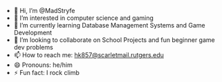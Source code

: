 - 👋 Hi, I’m @MadStryfe
- 👀 I’m interested in computer science and gaming
- 🌱 I’m currently learning Database Management Systems and Game Development
- 💞️ I’m looking to collaborate on School Projects and fun beginner game dev problems
- 📫 How to reach me: hk857@scarletmail.rutgers.edu
- 😄 Pronouns: he/him
- ⚡ Fun fact: I rock climb

<!---
MadStryfe/MadStryfe is a ✨ special ✨ repository because its `README.md` (this file) appears on your GitHub profile.
You can click the Preview link to take a look at your changes.
--->
